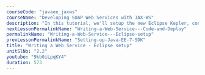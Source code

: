 ```yaml
---
courseCode: "javaee_jaxws"
courseName: "Developing SOAP Web Services with JAX-WS"
description: "In this tutorial, we'll setup the new Eclipse Kepler, configure Glassfish and start writing the web application with which we intend to create a web service."
nextLessonPermalinkName: "Writing-a-Web-Service---Code-and-Deploy"
permalinkName: "Writing-a-Web-Service---Eclipse-setup"
prevLessonPermalinkName: "Setting-up-Java-EE-7-SDK"
title: "Writing a Web Service - Eclipse setup"
unitSlNo: "2.2"
youtube: "9kb0iLpqKY4"
duration: 573
---
```

